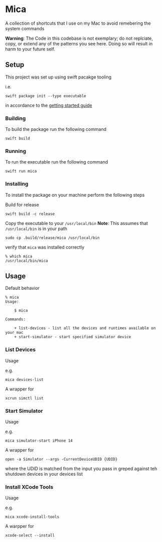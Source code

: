 # Mica

A collection of shortcuts that I use on my Mac to avoid remebering the system commands

**Warning**: The Code in this codebase is not exemplary; do not replciate, copy, or extend any of the patterns you see here. Doing so will result in harm to your future self.

## Setup

This project was set up using swift pacakge tooling

i.e.

```
swift package init --type executable
```

in accordance to the [getting started guide](https://www.swift.org/getting-started/)

### Building

To build the package run the following command

```
swift build
```

### Running

To run the executable run the following command

```
swift run mica
```

### Installing

To install the package on your machine perform the following steps

Build for release

```
swift build -c release
```

Copy the executable to your `/usr/local/bin` 
**Note**: This assumes that `/usr/local/bin` is in your path

```
sudo cp .build/release/mica /usr/local/bin 
```

verify that `mica` was installed correctly

```
% which mica
/usr/local/bin/mica
```

## Usage

Default behavior

```
% mica 
Usage:

    $ mica

Commands:

    + list-devices - list all the devices and runtimes available on your mac
    + start-simulator - start specified simulator device

```

### List Devices

Usage

e.g.
```
mica devices-list
```

A wrapper for

```
xcrun simctl list
```

### Start Simulator

Usage

e.g.
```
mica simulator-start iPhone 14
```

A wrapper for

```
open -a Simulator --args -CurrentDeviceUDID {UDID}
```

where the UDID is matched from the input you pass in greped against teh shutdown devices in your devices list

### Install XCode Tools

Usage

e.g.
```
mica xcode-install-tools
```

A warpper for

```
xcode-select --install
```
